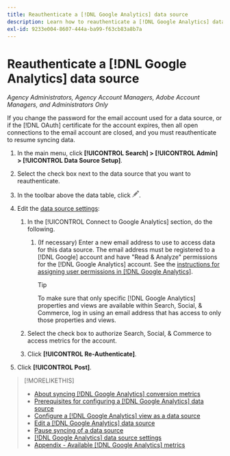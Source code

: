 ```yaml
---
title: Reauthenticate a [!DNL Google Analytics] data source
description: Learn how to reauthenticate a [!DNL Google Analytics] data source if you change the associated password or the certificate expires.
exl-id: 9233e004-8607-444a-ba99-f63cb83a8b7a
---
```

# Reauthenticate a [!DNL Google Analytics] data source

*Agency Administrators, Agency Account Managers, Adobe Account Managers, and Administrators Only*

If you change the password for the email account used for a data source, or if the [!DNL OAuth] certificate for the account expires, then all open connections to the email account are closed, and you must reauthenticate to resume syncing data.

1. In the main menu, click **[!UICONTROL Search] > [!UICONTROL Admin] > [!UICONTROL Data Source Setup]**.

1. Select the check box next to the data source that you want to reauthenticate.

1. In the toolbar above the data table, click ![Edit](/help/search-social-commerce/assets/edit.png "Edit").

1. Edit the [data source settings](data-source-settings.md):

    1. In the [!UICONTROL Connect to Google Analytics] section, do the following.

       1. (If necessary) Enter a new email address to use to access data for this data source. The email address must be registered to a [!DNL Google] account and have "Read & Analyze" permissions for the [!DNL Google Analytics] account. See the [instructions for assigning user permissions in [!DNL Google Analytics]](https://support.google.com/analytics/answer/9305587).
       
          >[!TIP]
          >
          >To make sure that only specific [!DNL Google Analytics] properties and views are available within Search, Social, & Commerce, log in using an email address that has access to only those properties and views.
       
      1. Select the check box to authorize Search, Social, & Commerce to access metrics for the account.
     
      1. Click **[!UICONTROL Re-Authenticate]**.

1. Click **[!UICONTROL Post]**.

>[!MORELIKETHIS]
>
>* [About syncing [!DNL Google Analytics] conversion metrics](data-source-about.md)
>* [Prerequisites for configuring a [!DNL Google Analytics] data source](data-source-prerequisites.md)
>* [Configure a [!DNL Google Analytics] view as a data source](data-source-configure.md)
>* [Edit a [!DNL Google Analytics] data source](data-source-edit.md)
>* [Pause syncing of a data source](data-source-pause.md)
>* [[!DNL Google Analytics] data source settings](data-source-settings.md)
>* [Appendix - Available [!DNL Google Analytics] metrics](data-source-ga-metrics.md)
